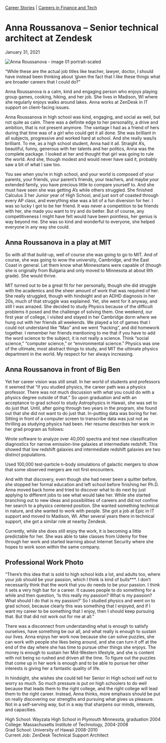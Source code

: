 [//]: # (title: Anna Roussanova –Senior technical architect at Zendesk)

[//]: # (main_image: https://madamambition.com/wp-content/uploads/2022/12/Anna-Roussanova-image-01-portrait-scaled-1.jpg)

[Career Stories](https://madamambition.com/category/career-stories/) | [Careers in Finance and Tech](https://madamambition.com/category/career-stories/careers-in-finance-and-tech/)

Anna Roussanova – 
Senior technical architect at Zendesk
========================================================

January 31, 2021

![](https://madamambition.com/wp-content/uploads/2022/12/Anna-Roussanova-image-01-portrait-scaled-1.jpg "Anna Roussanova - image 01 portrait-scaled")

“While these are the actual job titles like teacher, lawyer, doctor, I should have instead been thinking about ‘given the fact that I like these things what are broader careers that I could do?”

Anna Roussanova is a calm, kind and engaging person who enjoys playing group games, cooking, hiking, and her job. She lives in Madison, WI where she regularly enjoys walks around lakes. Anna works at ZenDesk in IT support on client-facing issues.

Anna Roussanova in high school was kind, engaging, and social as well, but not quite as calm. There was a definite edge to her personality, a drive and ambition, that is not present anymore. The vantage I had as a friend of hers during that time was of a girl who could get it all done. She was brilliant in all subjects, progressive and worked hard at school. And she really was/is brilliant. To me, as a high school student, Anna had it all. Straight A’s, beautiful, funny, generous with her talents and her politics, Anna was the complete package. I looked at her and thought that girl was going to rule the world. And she, though modest and would never have said it, probably saw a bit of what I saw too.

You see when you’re in high school, and your world is composed of your parents, your friends, your parent’s friends, your teachers, and maybe your extended family, you have precious little to compare yourself to. And she must have seen she was getting A’s while others struggled. She finished Calculus 3 her Junior year of High School, and just sort of coasted through every AP class, and everything else was a bit of a fun diversion for her. I was so lucky I got to be her friend. It was never a competition to be friends with her, she made you want to try and do better. But of course, any competitiveness I might have felt would have been pointless, her genius is way beyond me. She was so kind and wonderful to everyone, she helped everyone in any way she could.

Anna Roussanova in a play at MIT
--------------------------------

So with all that build-up, well of course she was going to go to MIT. And of course, she was going to wow the university, Cambridge, and the East Coast in general. Let them know what Minnesotans were capable of (though she is originally from Bulgaria and only moved to Minnesota at about 6th grade). She would thrive.

MIT turned out to be a great fit for her personally, though she did struggle with the academics and the sheer amount of work that was required of her. She really struggled, though with hindsight and an ADHD diagnosis in her 20s, much of that struggle was explained. Yet, she went for it anyway, and still I was amazed. She decided to study Physics because of the difficult problems it posed and the challenge of solving them. One weekend, our first year of college, I visited and stayed in her Cambridge dorm where we hung out with her friends all weekends. We played a lot of games that I could not understand like “Mao” and we went “hacking”, and did homework together. I remember her friends mentioning to me that if you have to add the word science to the subject, it is not really a science. Think “social science,” “computer science,” or “environmental science.” Physics was one of the ultimate, most abstract things to study, and MIT the ultimate physics department in the world. My respect for her always increasing.

Anna Roussanova in front of Big Ben
-----------------------------------

Yet her career vision was still small. In her world of students and professors it seemed that “if you studied physics, the career path was a physics professor. There was not much discussion with what you could do with a physics degree outside of that.” So upon graduation and with an acceptance to grad school to study Astrophysics in Hawaii, she was set to do just that. Until, after going through two years in the program, she found out that she did not want to do just that. In-putting data was boring for her. Sitting in front of a computer screen to transcribe data was just not as thrilling as studying physics had been. Her resume describes her work in her grad program as follows:

Wrote software to analyze over 40,000 spectra and test new classification diagnostics for narrow emission-line galaxies at intermediate redshift. This showed that low redshift galaxies and intermediate redshift galaxies are two distinct populations.

Used 100,000 test-particle n-body simulations of galactic mergers to show that some observed mergers are not first encounters.

And with that discovery, even though she had never been a quitter before, she stopped her formal education and left school before finishing her Ph.D. Anna moved back home and tried to discover what to do next by just applying to different jobs to see what would take her. While she started branching out to new ideas and possibilities of careers and did not confine her search to a physics centered position. She wanted something technical in nature, and she wanted to work with people. She got a job at Epic in IT support and moved to Madison, WI. After several years there in technical support, she got a similar role at nearby Zendesk.

Currently, while she does still enjoy the work, it is becoming a little predictable for her. She was able to take classes from Udemy for free through her work and started learning about Internet Security where she hopes to work soon within the same company.

Professional Work Photo
-----------------------

“There’s this idea that is sold to high school kids a lot, and adults too, where your job should be your passion, which I think is kind of bulls\*\*\*. I don’t necessarily think that the work that you do needs to be your passion. I think it sets a very high bar for a career. It causes people to do something for a while and then question, ‘Is this really my passion? What is my passion? What should I do that is my passion?’ So I studied physics and went on to grad school, because clearly this was something that I enjoyed, and if I want my career to be something that I enjoy, then I should keep pursuing that. But that did not work out for me at all.”

There was a disconnect from understanding what is enough to satisfy ourselves, have something be our all, and what really is enough to sustain our lives. Anna enjoys her work now because she can solve puzzles, she can work with people she likes being around, and she can turn it off at the end of the day where she has time to pursue other things she enjoys. The money is enough to sustain her Mid-Western lifestyle, and she is content with not being so rushed and driven all the time. To figure out the puzzles that come up in her work is enough and to be able to pursue her other interests is giving her a fantastic quality of life.

In hindsight, she wishes she could tell her Senior in High school self not to worry so much. So much pressure is put on high schoolers to do well because that leads them to the right college, and the right college will lead them to the right career. Instead, Anna thinks, more emphasis should be put on really discovering our strengths and pursuing what gives us pleasure. Not in a self-serving way, but in a way that sharpens our minds, interests, and capacities.

High School: Wayzata High School in Plymouth Minnesota, graduation 2004  
College: Massachusetts Institute of Technology, 2004-2008  
Grad School: University of Hawaii 2008-2010  
Current Job: ZenDesk Technical Support Architect